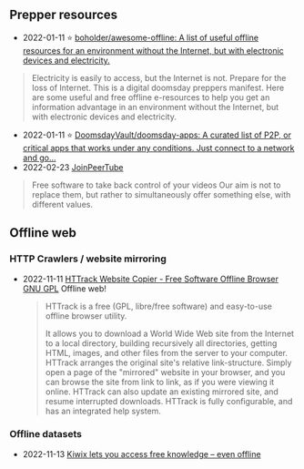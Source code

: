 ## Prepper resources

- 2022-01-11 ⭐ [boholder/awesome-offline: A list of useful offline resources for an environment without the Internet, but with electronic devices and electricity.](https://github.com/boholder/awesome-offline)
> Electricity is easily to access, but the Internet is not. Prepare for the loss of Internet.
> This is a digital doomsday preppers manifest. Here are some useful and free offline e-resources to help you get an information advantage in an environment without the Internet, but with electronic devices and electricity.
- 2022-01-11 ⭐ [DoomsdayVault/doomsday-apps: A curated list of P2P, or critical apps that works under any conditions. Just connect to a network and go...](https://github.com/DoomsdayVault/doomsday-apps)
- 2022-02-23 [JoinPeerTube](https://joinpeertube.org/)
> Free software to take back control of your videos
> Our aim is not to replace them, but rather to simultaneously offer something else, with different values.

## Offline web

### HTTP Crawlers / website mirroring

- 2022-11-11 [HTTrack Website Copier - Free Software Offline Browser GNU GPL](https://www.httrack.com/) Offline web!

  > HTTrack is a free (GPL, libre/free software) and easy-to-use offline browser utility.
  >
  > It allows you to download a World Wide Web site from the Internet to a local directory, building recursively all directories, getting HTML, images, and other files from the server to your computer. HTTrack arranges the original site's relative link-structure. Simply open a page of the "mirrored" website in your browser, and you can browse the site from link to link, as if you were viewing it online. HTTrack can also update an existing mirrored site, and resume interrupted downloads. HTTrack is fully configurable, and has an integrated help system.

### Offline datasets
- 2022-11-13 [Kiwix lets you access free knowledge – even offline](https://www.kiwix.org/en/)
